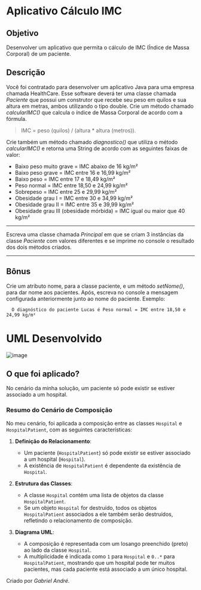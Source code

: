 # Aplicativo Cálculo IMC
## Objetivo
Desenvolver um aplicativo que permita o cálculo de IMC (Índice de Massa Corporal) de um paciente.
## Descrição
Você foi contratado para desenvolver um aplicativo Java para uma empresa chamada HealthCare. Esse software deverá ter uma classe chamada _Paciente_ que possui um construtor que recebe seu peso em quilos e sua altura em metras, ambos utilizando o tipo double. Crie um método chamado _calcularIMC()_ que calcula o índice de Massa Corporal de acordo com a fórmula.
> IMC = peso (quilos) / (altura * altura (metros)).

Crie também um método chamado _diagnostico()_ que utiliza o método _calcularIMC()_ e retorna uma String de acordo com as seguintes faixas de valor:
- Baixo peso muito grave = IMC abaixo de 16 kg/m²
- Baixo peso grave = IMC entre 16 e 16,99 kg/m²
- Baixo peso = IMC entre 17 e 18,49 kg/m²
- Peso normal = IMC entre 18,50 e 24,99 kg/m²
- Sobrepeso = IMC entre 25 e 29,99 kg/m²
- Obesidade grau I = IMC entre 30 e 34,99 kg/m²
- Obesidade grau II = IMC entre 35 e 39,99 kg/m²
- Obesidade grau III (obesidade mórbida) = IMC igual ou maior que 40 kg/m²
________________________
Escreva uma classe chamada _Principal_ em que se criam 3 instâncias da classe _Paciente_ com valores diferentes e se imprime no console o resultado dos dois métodos criados.
________________________
## Bônus
Crie um atributo nome, para a classe paciente, e um método _setNome()_, para dar nome aos pacientes. Após, escreva no console a mensagem configurada anteriormente junto ao nome do paciente.
Exemplo:
~~~
  O diagnóstico do paciente Lucas é Peso normal = IMC entre 18,50 e 24,99 kg/m²
~~~
# UML Desenvolvido
![image](https://github.com/gabrielandre-math/AcademiaJavaAtos/assets/60861872/5394fec3-efff-4f46-a5f7-15a5551f1cb7)
## O que foi aplicado?
No cenário da minha solução, um paciente só pode existir se estiver associado a um hospital.
### Resumo do Cenário de Composição

No meu cenário, foi aplicada a composição entre as classes `Hospital` e `HospitalPatient`, com as seguintes características:

1. **Definição do Relacionamento**:
   - Um paciente (`HospitalPatient`) só pode existir se estiver associado a um hospital (`Hospital`).
   - A existência de `HospitalPatient` é dependente da existência de `Hospital`.

2. **Estrutura das Classes**:
   - A classe `Hospital` contém uma lista de objetos da classe `HospitalPatient`.
   - Se um objeto `Hospital` for destruído, todos os objetos `HospitalPatient` associados a ele também serão destruídos, refletindo o relacionamento de composição.

3. **Diagrama UML**:
   - A composição é representada com um losango preenchido (preto) ao lado da classe `Hospital`.
   - A multiplicidade é indicada como `1` para `Hospital` e `0..*` para `HospitalPatient`, mostrando que um hospital pode ter muitos pacientes, mas cada paciente está associado a um único hospital.

Criado por _Gabriel André._

